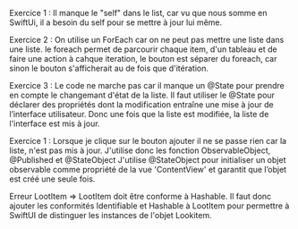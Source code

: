 Exercice 1 :
Il manque le "self" dans le list, car vu que nous somme en SwiftUi, il a besoin du self pour se mettre à jour lui même.

Exercice 2 :
On utilise un ForEach car on ne peut pas mettre une liste dans une liste.
le foreach permet de parcourir chaque item, d'un tableau et de faire une action à cahque iteration, le bouton est séparer du foreach, car sinon le bouton s'afficherait au de fois que d'itération.

Exercice 3 :
Le code ne marche pas car il manque un @State pour prendre en compte le changemant d'état de la liste.
Il faut utiliser le @State pour déclarer des propriétés dont la modification entraîne une mise à jour de l’interface utilisateur.
Donc une fois que la liste est modifiée, la liste de l'interface est mis à jour.

Exercice 1 :
Lorsque je clique sur le bouton ajouter il ne se passe rien car la liste, n'est pas mis à jour.
J'utilise donc les fonction ObservableObject, @Published et @StateObject
J'utilise @StateObject pour initialiser un objet observable comme propriété de la vue 'ContentView' et garantit que l’objet est créé une seule fois.

Erreur LootItem => LootItem doit être conforme à Hashable. Il faut donc ajouter les conformités Identifiable et Hashable à LootItem pour permettre à SwiftUI de distinguer les instances de l'objet Lookitem.

